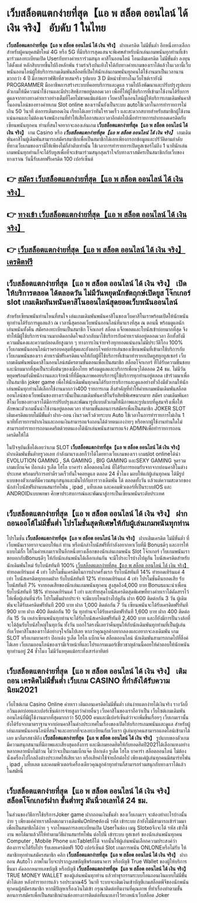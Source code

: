 # เว็บสล็อตแตกง่ายที่สุด【แอ พ สล็อต ออนไลน์ ได้ เงิน จริง】  อับดับ 1 ในไทย

**เว็บสล็อตแตกง่ายที่สุด【แอ พ สล็อต ออนไลน์ ได้ เงิน จริง】** ฝากเครดิต ไม่มีขั้นต่ำ  อีกหนึ่งทางเลือกสำหรับผู้คนยุคสมัยใหม่ 4G หรือ 5G ที่มีบริการสุดแสนจะพิเศษสำหรับนักเล่นเกมพนันทุกท่านที่เข้ามาร่วมลงทะเบียนเปิด Userกับทางค่ายเราร่วมสนุก คาสิโนออนไลน์ โอนเติมเครดิต ไม่มีขั้นต่ำ ลงทุนได้ตั้งแต่ หลักสิบบาทขึ้นไปถึงหลักพัน ร่วมร่าเริงบันเทิงใจได้กับทางค่ายเกมของเราได้แล้วในเวลานี้เว็บพนันออนไลน์ผู้ให้บริการเกมเดิมพันสล็อตที่เปิดให้นักเล่นเกมพนันทุกคนได้ใช้งานมาเป็นเวลานานมากกว่า 4 ปี มีภาพกราฟฟิกที่สวยสมจริง รูปแบบ 3 D
มิหนำซ้ำทางในเว็บไซต์เรายังมี  PROGRAMMER มืออาชีพการสร้างระบบที่คอยบริการและดูแล  รวมไปถึงพัฒนาและปรับปรุงรูปแบบตัวเกมให้มีความน่าใช้งานและมีประสิทธิภาพอยู่ตลอดเวลา เพื่อที่ให้ผู้ใช้บริการที่เข้ามาใช้งานได้รับการดูแลจากทางทางค่ายเราอย่างเต็มที่โดยไม่ขาดแม้แต่น้อย เว็บคาสิโนออนไลน์ผู้ให้บริการเกมเดิมพันคาสิโนออนไลน์ของทางค่ายเกม Slot online ของเรานั้นยังเป็นระบบ autoใช้เวลาในการทำรายการไม่เกิน 50 วินาที ต่อการเติมยอดเงิน เรียกได้เลยว่าทันใจรวดเร็ว และสะดวกสบายสำหรับสมาชิกผู้ใช้งานแน่นอนและไม่ต้องแจ้งพนักงานที่ทำให้เสียโอกาสและเวลาอีกต่อไปเมื่อทำรายการฝากยอดเครดิตกับเซียนพนันทุกคน
ท่านที่สนใจอยากจะลองเล่นเกม **เว็บสล็อตแตกง่ายที่สุด【แอ พ สล็อต ออนไลน์ ได้ เงิน จริง】** เกม Casino  หรือ ***เว็บสล็อตแตกง่ายที่สุด【แอ พ สล็อต ออนไลน์ ได้ เงิน จริง】*** เกมเดิมพันคาสิโนผู้เดิมพันสามารถสมัครสมาชิกเพื่อเป็นสมาชิกได้เลยเพียงกรอกข้อมูลและปรัวัติตามลำดับที่ทางเว็บเกมของเรามีให้เพียงไม่กี่ลำดับเท่านั้น ใช้เวลาการทำรายการเปิดยูสเซอร์ไม่ถึง 1 นาทีนักเล่นเกมพนันทุกท่านก็จะได้รับยูสเพื่อที่จะเข้ามาร่วมสนุกสุดเร้าใจกับทางเราสมัครเป็นสมาชิกกับเว็บของทางเราณ วันนี้รับเลยฟรีเครดิต 100 เปอร์เซ็นต์ 

## 👉 [สมัคร เว็บสล็อตแตกง่ายที่สุด【แอ พ สล็อต ออนไลน์ ได้ เงิน จริง】](https://archa888.com/)
## 👉 [ทางเข้า เว็บสล็อตแตกง่ายที่สุด【แอ พ สล็อต ออนไลน์ ได้ เงิน จริง】](https://archa888.com/)
## 👉 [เว็บสล็อตแตกง่ายที่สุด【แอ พ สล็อต ออนไลน์ ได้ เงิน จริง】 เครดิตฟรี](https://archa888.com/)

## เว็บสล็อตแตกง่ายที่สุด【แอ พ สล็อต ออนไลน์ ได้ เงิน จริง】 เปิดให้บริการตลอด ได้ตลอดวัน ไม่มีวันหยุดนักขัตฤกษ์เปิดยูส โจ๊กเกอร์ slot เกมเดิมพันพนันคาสิโนออนไลน์สุดยอดเว็บพนันออนไลน์

สำหรับเซียนพนันท่านไหนที่สนใจ เล่นเกมเดิมพันพนันคาสิโนของเว็บคาสิโนเราพร้อมเปิดให้นักพนันทุกท่านได้รับการดูแลแล้ว ณ เวลานี้สุดยอดเว็บพนันออนไลน์ที่มาแรงที่สุด ณ ตอนนี้ พร้อมดูแลนักเล่นพนันทั้งคืน สมัครลงทะเบียนเป็นสมาชิก โจ๊กเกอร์ สล็อต แจ็กพอตและโบนัสเข้าบ่อยมากที่สุด จึงทำให้มีผู้ใช้บริการจำนวนมากติดอกติดใจแล้วกลับมาใช้บริการกับค่ายเราต่ออยู่ตลอดเวลา อีกทั้งยังมีความมั่นคงและความปลอดภัยสูงมาก ๆ ทางการเงินจ่ายจริงทุกยอดแน่นอนไม่มีประวัติโกง 100% เว็บเกมพนันออนไลน์เราครอบคลุมที่สุดและยังตอบโจทย์การเล่นของเซียนพนันที่เข้ามาใช้บริการกับเว็บเกมพนันของเรา
ค่ายเรามีฟรีเครดิตแจกให้กับผู้ที่ใช้บริการที่เข้ามาทำรายกเปิดยูสทุกยูสเซอร์ เว็บเกมเดิมพันพนันคาสิโนออนไลน์สมัครตามขั้นตอนเพื่อเป็นสมาชิก สล็อตโจ๊กเกอร์ ที่ได้รับความชื่นชอบและนิยมมากที่สุดเป็นระดับต้นๆของเมืองไทย พร้อมดูแลและบริการเพื่อนๆได้ตลอด 24 ชม. ไม่มีวันหยุดพร้อมยังมีพนักงานและเจ้าหน้าที่ที่มีคุณภาพคอยบริการผู้ใช้บริการทุกท่านอยู่ตลอด เข้าร่วมมาเพื่อเป็นสมาชิก joker game เพื่อให้นักเดิมพันทุกคนได้รับการบริการและดูแลอย่างทั่วถึงมีตัวเกมให้นักเล่นพนันทุกท่านได้เลือกใช้งานมากกว่า400 รายการเกม
สิ่งสำคัญที่ทำให้ค่ายเกมพนันเดิมพันสล็อตออนไลน์ของเว็บพนันของทางเรานั้นเป็นเกมเดิมพันคาสิโนรับสิทธิพิเศษมากมาย สมัคร  เกมเดิมพันคาสิโนเว็บของทางเราได้มีการปรับปรุงและพัฒนารูปแบบตัวเกมให้มีภาพและรูปแบบที่ดูสมจริงเพื่อให้ลักษณะตัวเกมนั้นน่าใช้งานอยู่ตลอดเวลา ทำตามขั้นตอนการสมัครเพื่อเป็นสมาชิก JOKER SLOT เติมเครดิตแบบไม่มีขั้นต่ำ ฝาก-ถอน เงินรวดเร็วด้วยระบบ Auto ใช้เวลาในการทำรายการไม่เกิน 1 นาทีทั้งรายการฝากเงินและถอนเงินสามารถแจ้งถอนได้ด้วยตนเองง่ายๆ หรือหากผู้ใช้งานท่านใดไม่สามารถทำรายการถอนเคดริตด้วยตนเองได้นักเล่นพนันสามารถแจ้ง ADMINเพื่อทำรายการถอนเครดิตให้ได้

ในปัจจุบันเชื่อได้เลยว่าเกม SLOT **เว็บสล็อตแตกง่ายที่สุด【แอ พ สล็อต ออนไลน์ ได้ เงิน จริง】** ฝากเดิมพันขั้นต่ำทรูวอเลท กำลังมาแรงเลยก็ว่าได้โดยทางเว็บเกมของเรา เกมslot onlineได้นำ EVOLUTION GAMING , SA GAMING , BIG GAMING และSEXY GAMING จุดรวมเกมแบ็กแจ๊ค ป๊อกเด้ง รูเล็ต ไฮโล บาคาร่า สล็อตออนไลน์ ที่ได้รับการยอมรับจากจากบ่อนคาสิโนต่างประเทศ พร้อมบริการอย่าดีรวดเร็วทันใจคอยดูแล ตลอด 24 ชั่วโมง มอบให้แก่ผู้เล่นทุกคน ได้มีรูปแบบของตัวเกมที่มีความสนุกสนุกและมันไปกับการวางเดิมพัน ได้ ตลอดทั้งวัน แล้วแต่ความสะดวกของนักล่าโบนัสฟรีผ่านบนสมาร์ทโฟน , ipad , แท็บเลต และคอมพิวเตอร์ที่เป็นระบบIOS และ ANDROIDแบบพกพา ศึกษาประสบการณ์และพัฒนาสู่การเป็นเซียนพนันระดับประเทศ

## เว็บสล็อตแตกง่ายที่สุด【แอ พ สล็อต ออนไลน์ ได้ เงิน จริง】 ฝากถอนออโต้ไม่มีขั้นต่ำ โปรโมชั่นสุดพิเศษให้กับผู้เล่นเกมพนันทุกท่าน

โปรโมชั่น **เว็บสล็อตแตกง่ายที่สุด【แอ พ สล็อต ออนไลน์ ได้ เงิน จริง】** ฝากเติมเครดิต ไม่มีขั้นต่ำ ที่เว็บพนันเราอยากจะมอบให้แก่  ท่าน หรือนักล่าโบนัสฟรีที่กำลังอยากหาเว็บที่มี Bonusดีๆ และการให้แบบไม่กั๊ก ให้ในค่ายเกมเราเป็นอีกหนึ่งทางเลือกของนักเล่นเกมพนัน Slot โจ๊กเกอร์ เว็บเกมพนันเรา ขอบอกกับBonusดีๆ ให้กับนักเล่นพนันได้เลือกเล่นกัน จะมีโปรอะไรบ้างไปดูกัน
โบนัสเครดิตสำหรับนักเดิมพันใหม่ รับโบนัสทันที 100% [เว็บสล็อตแตกง่ายที่สุด【แอ พ สล็อต ออนไลน์ ได้ เงิน จริง】](https://archa888.com/) ทำยอดเทิร์นแค่ 4 เท่า
โปรโมชั่นเครดิตในการฝากครั้งแรก รับโบนัสทันที 14% ทำยอดเทิร์นแค่ 4 เท่า
โบนัสเครดิตทุกยอดฝาก รับโบนัสทันที 12% ทำยอดเทิร์นแค่ 4 เท่า
โปรโมชั่นคืนยอดเสีย รับโบนัสทันที 7% จากยอดเสียของนักเล่นเกมพนันทุกคน สูงสุดถึง4,000 บาท
Bonusแนะนำเพื่อน รับโบนัสทันที 18% ทำยอดเทิร์นแค่ 1 เท่า
และท้ายสุดโบนัสเครดิตสุดพิเศษที่ทางค่ายเราได้คัดสรรไว้ให้เพื่อผู้เล่นที่น่ารัก โปรโมชั่นฝากประจำ จะมีแบบไหนบ้างไปดูกัน
ฝาก 600 ติดต่อกัน 3 วัน ผู้เดิมพันจะได้รับเครดิตฟรีทันที 200 บาท
ฝาก 1,000 ติดต่อกัน 7 วัน เซียนพนันจะได้รับเครดิตฟรีทันที 900 บาท
ฝาก 400 ติดต่อกัน 10 วัน ทุกท่านจะได้รับเครดิตฟรีทันที 1,600 บาท
ฝาก 400 ติดต่อกัน 15 วัน เหล่าเซียนพนันทุกท่านจะได้รับโบนัสเครดิตฟรีทันที 2,400 บาท
และก็ยังมีการปั่นวงล้อที่จะได้ลุ้นรับโบนัสใหญ่ในทุกวัน ทั้งวัน บอกไว้ตรงนี้เลยว่าคืนทุนให้กับนักเดิมพันทุกท่านที่เป็นผู้เล่นกับเว็บคาสิโนของเราได้อย่างจุใจกันไปเลย หากว่าคุณลูกค้าอยากลองและอยากจะลงเดิมพัน เกม SLOT หรือเกมบาคาร่า ป๊อกเด้ง รูเล็ต ไฮโล แบ็กแจ๊ค สล็อตออนไลน์ นักเดิมพันสามารถกดไปที่ลิ้งค์ได้เลย เว็บเกมออนไลน์ของเรามีเจ้าหน้าที่และโปรแกรมเมอร์เชี่ยวชาญด้านนี้คอยให้คำตอบให้นักพนันทุกท่านอยู่ 24 ชั่วโมง ไม่มีวันหยุดแม้กระทั่งเสาร์อาทิตย์

## เว็บสล็อตแตกง่ายที่สุด【แอ พ สล็อต ออนไลน์ ได้ เงิน จริง】 เติมถอน เครดิตไม่มีขั้นต่ำ  เว็บเกม CASINO ที่กำลังได้รับความนิยม2021

เว็บไซต์เกม  Casino Online ค่ายเรา เติมถอนเครดิตไม่มีขั้นต่ำ เล่นง่ายแตกง่ายได้เงินจริง รางวัลบิ๊กวินแตกบ่อยและเปอร์เซ็นต์การจ่ายสูงกว่าค่ายอื่นๆ เว็บคาสิโนของเราถือว่าเป็น เว็บไซต์เกมเดิมพันออนไลน์ที่มีผู้ใช้งานมากที่สุดมากกว่า 50,000 คนและมีเปอร์เซ็นต์ว่าจะเพิ่มขึ้นเรื่อยๆ เว็บเกมเรานั้นยังได้รับจากมาตราฐานจากบ่อนคาสิโนต่างประเทศในเรื่องของเปิดให้บริการเกมพนันและดูแล สำหรับผู้เล่นเกมพนันออนไลน์ที่สนใจและอยากที่จะลงทะเบียนกับเว็บเรา ผู้เล่นทุกคนสามารถแอดไลน์เข้ามาได้เลย
	มาลิ้มรสชาติถึง **เว็บสล็อตแตกง่ายที่สุด【แอ พ สล็อต ออนไลน์ ได้ เงิน จริง】** รูปแบบของตัวเกมมีความสนุกสนานที่มีภาพและเสียงสุดอลังการ และมีเกมยอดฮิตให้กับยอดฮิตปี2021ได้เลือกแทงอย่างหลากหลายนับไม่ถ้วน  ไม่ว่าจะเป็นเกมแบ็กแจ๊ค ป๊อกเด้ง รูเล็ต ไฮโล บาคาร่า สล็อตออนไลน์ ไม่ต้องนั่งเครื่องไปไกลถึงต่างประเทศให้เสียเวลา หรือเสียค่าใช้จ่ายอีกต่อไป เพียงแค่ผู้เล่นทุกคนมีสมาร์ทโฟน , ipad , แท็บเลต และคอมพิวเตอร์เครื่องเดียวคุณลูกค้าทุกท่านก็สามารถร่วมสนุกกับทางเราได้แล้วในสมัยนี้

## เว็บสล็อตแตกง่ายที่สุด【แอ พ สล็อต ออนไลน์ ได้ เงิน จริง】 สล็อตโจ๊กเกอร์ฝาก ขั้นต่ำทรู มันนี่วอเลทได้ 24 ชม.

ในส่วนของวิธีการใช้บริการJoker game ฝากถอนเงินขั้นต่ำ ของเว็บเกมเรา จะต้องทำอะไรบ้างนั้น ง่าย ๆ เพียงแค่ค่ายเราสล็อตเกมวางเดิมพันOnlineต้องมี รหัส เข้าระบบ ถ้ายังไม่มีสามารถเข้าร่วมมาเพื่อเป็นสมาชิกได้ง่าย ๆ จากโหมดการลงทะเบียนเปิด Userในช่อง เมนู Slotxoจึงจะได้ รหัส เข้าใช้งาน พอได้มาแล้วก็ให้ทำตามวิธีผ่านสมาร์ทโฟน ต่อไปนี้
เข้าระบบ ยูสเซอร์  ของนักเล่นพนันทุกคน Computer , Mobile Phone และTabletก็ได้
จากนั้นให้ผู้เล่นพนันเลือกความประสงค์ว่า ต้องการจะได้รับโปร รับเลยเครดิตฟรี 100 เปอร์เซ็นต์ Slot เกมการพนัน ONLONEหรือไม่รับ
ให้สมาชิกทุกท่านสมัครสมาชิก คลิก **เว็บสล็อตแตกง่ายที่สุด【แอ พ สล็อต ออนไลน์ ได้ เงิน จริง】** ฝาก ถอน Autoไว ภาพในเว็บจะปรากฏเลขบัญชีพร้อมธนาคาร หรือบัญชี True Wallet ของผู้ให้บริการขึ้นมา
คัดลอกหมายเลขบัญชี หรือบัญชี **เว็บสล็อตแตกง่ายที่สุด【แอ พ สล็อต ออนไลน์ ได้ เงิน จริง】** TRUE MONEY WALLET ของผู้เล่นพนันทุกท่าน แล้วทำธุรกรรมระบบโอนถอนเงินแบบไม่มีขั้นต่ำได้เลย
หลังทำรายการแล้ว รอประมาณ45 วินาที ระบบจะเติมเงินเข้าบัญชีเกมสล็อตพีจีของนักพนันทุกคนผู้สมัครสมาชิก
หากมีปัญหาเรื่องเงินไม่เข้า กรุณาติดต่อทีมงานที่คุณภาพ ที่ทำเรื่องทำตามขั้นตอนการสมัครเพื่อเป็นสมาชิกผ่านช่องทางการติดต่อที่แนบเอาไว้ทางหน้าเว็บสล็อต Joker


